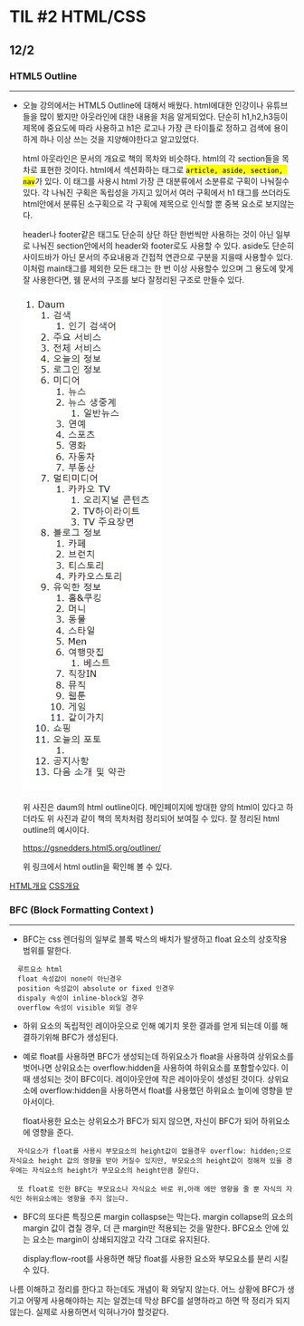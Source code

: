 # TIL #2 HTML/CSS
## 12/2

### HTML5 Outline
***
- 오늘 강의에서는 HTML5 Outline에 대해서 배웠다. html에대한 인강이나 유튜브들을 많이 봤지만 아웃라인에 대한 내용을 처음 알게되었다. 단순히 h1,h2,h3등이 제목에 중요도에 따라 사용하고 h1은 로고나 가장 큰 타이틀로 정하고 검색에 용이하게 하나 이상 쓰는 것을 지양해야한다고 알고있었다. 

  html 아웃라인은 문서의 개요로 책의 목차와 비슷하다. html의 각 section들을 목차로 표현한 것이다.
  html에서 섹션화하는 태그로 <mark>`article, aside, section, nav`</mark>가 있다. 이 태그를 사용시 html 가장 큰 대분류에서 소분류로 구획이 나눠질수 있다. 각 나눠진 구획은 독립성을 가지고 있어서 여러 구획에서 h1 태그를 쓰더라도 html안에서 분류된 소구획으로 각 구획에 제목으로 인식할 뿐 중복 요소로 보지않는다.

  header나 footer같은 태그도 단순히 상단 하단 한번씩만 사용하는 것이 아닌 일부로 나눠진 section안에서의 header와 footer로도 사용할 수 있다. aside도 단순히 사이드바가 아닌 문서의 주요내용과 간접적 연관으로 구분을 지을때 사용할수 있다. 이처럼 main태그를 제외한 모든 태그는 한 번 이상 사용할수 있으며 그 용도에 맞게 잘 사용한다면, 웸 문서의 구조를 보다 잘정리된 구조로 만들수 있다. 

  ![daum outline](./img/html_outline.jpg)

  위 사진은 daum의 html outline이다. 메인페이지에 방대한 양의 html이 있다고 하더라도 위 사진과 같이 책의 목차처럼 정리되어 보여질 수 있다. 잘 정리된 html outline의 예시이다. 

  https://gsnedders.html5.org/outliner/

  위 링크에서 html outlin을 확인해 볼 수 있다.

[HTML개요](https://github.com/mrlee323/TIL/blob/main/HTML_CSS/html_basic.md)
[CSS개요](https://github.com/mrlee323/TIL/blob/main/HTML_CSS/css_basic.md)

### BFC (Block Formatting Context )
***

- BFC는 css 렌더링의 일부로 블록 박스의 배치가 발생하고 float 요소의 상호작용 범위를 말한다.

```
  루트요소 html
  float 속성값이 none이 아닌경우
  position 속성값이 absolute or fixed 인경우
  dispaly 속성이 inline-block일 경우
  overflow 속성이 visible 외일 경우
```

- 하위 요소의 독립적인 레이아웃으로 인해 예기치 못한 결과를 얻게 되는데 이를 해결하기위해 BFC가 생성된다.  

- 예로 float를 사용하면 BFC가 생성되는데 하위요소가 float을 사용하여 상위요소를 벗어나면 상위요소는 overflow:hidden을 사용하여 하위요소를 포함할수있다. 이 때 생성되는 것이 BFC이다. 레이아웃안에 작은 레이아웃이 생성된 것이다. 상위요소에 overflow:hidden을 사용하면서 float를 사용했던 하위요소 높이에 영향을 받아서이다. 

   float사용한 요소는 상위요소가 BFC가 되지 않으면, 자신이 BFC가 되어 하위요소에 영향을 준다.

```
  자식요소가 float를 사용시 부모요소의 height값이 없을경우 overflow: hidden;으로 자식요소 height 값의 영향을 받아 커질수 있지만, 부모요소의 height값이 정해져 있을 경우에는 자식요소의 height가 부모요소의 height만큼 잘린다. 

  또 float로 인한 BFC는 부모요소나 자식요소 바로 위,아래 에만 영향을 줄 뿐 자식의 자식인 하위요소에는 영향을 주지 않는다.
````

- BFC의 또다른 특징으론 margin collaspse는 막는다. margin collapse의 요소의 margin 값이 겹칠 경우, 더 큰 margin만 적용되는 것을 말한다. BFC요소 안에 있는 요소는 margin이 상쇄되지않고 각각 그대로 유지된다. 

  display:flow-root를 사용하면 해당 float를 사용한 요소와 부모요소를 분리 시킬수 있다.

  
나름 이해하고 정리를 한다고 하는데도 개념이 확 와닿지 않는다. 어느 상황에 BFC가 생기고 어떻게 사용해야하는 지는 알겠는데 막상 BFC를 설명하라고 하면 딱 정리가 되지 않는다. 실제로 사용하면서 익혀나가야 할것같다.


